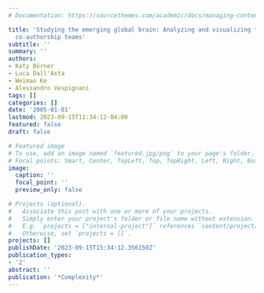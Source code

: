 ```yaml
---
# Documentation: https://sourcethemes.com/academic/docs/managing-content/

title: 'Studying the emerging global brain: Analyzing and visualizing the impact of
  co-authorship teams'
subtitle: ''
summary: ''
authors:
- Katy Börner
- Luca Dall'Asta
- Weimao Ke
- Alessandro Vespignani
tags: []
categories: []
date: '2005-01-01'
lastmod: 2023-09-15T11:34:12-04:00
featured: false
draft: false

# Featured image
# To use, add an image named `featured.jpg/png` to your page's folder.
# Focal points: Smart, Center, TopLeft, Top, TopRight, Left, Right, BottomLeft, Bottom, BottomRight.
image:
  caption: ''
  focal_point: ''
  preview_only: false

# Projects (optional).
#   Associate this post with one or more of your projects.
#   Simply enter your project's folder or file name without extension.
#   E.g. `projects = ["internal-project"]` references `content/project/deep-learning/index.md`.
#   Otherwise, set `projects = []`.
projects: []
publishDate: '2023-09-15T15:34:12.356150Z'
publication_types:
- '2'
abstract: ''
publication: '*Complexity*'
---
```

